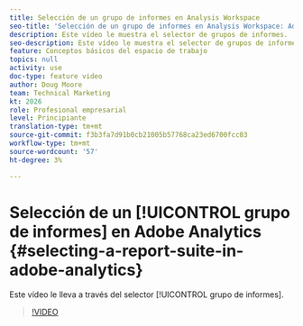 ```yaml
---
title: Selección de un grupo de informes en Analysis Workspace
seo-title: 'Selección de un grupo de informes en Analysis Workspace: Adobe Analytics'
description: Este vídeo le muestra el selector de grupos de informes.
seo-description: Este vídeo le muestra el selector de grupos de informes. - Adobe Analytics
feature: Conceptos básicos del espacio de trabajo
topics: null
activity: use
doc-type: feature video
author: Doug Moore
team: Technical Marketing
kt: 2026
role: Profesional empresarial
level: Principiante
translation-type: tm+mt
source-git-commit: f3b3fa7d91b0cb21005b57768ca23ed6700fcc03
workflow-type: tm+mt
source-wordcount: '57'
ht-degree: 3%

---
```



# Selección de un [!UICONTROL grupo de informes] en Adobe Analytics {#selecting-a-report-suite-in-adobe-analytics}

Este vídeo le lleva a través del selector [!UICONTROL grupo de informes].

>[!VIDEO](https://video.tv.adobe.com/v/23967/?quality=12)
